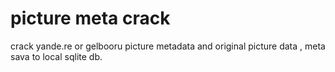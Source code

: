 # picture meta crack
crack yande.re or gelbooru picture metadata and original picture data , meta sava to local sqlite db.



